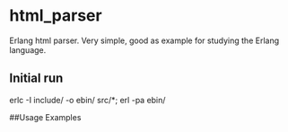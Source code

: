 # html_parser
Erlang html parser. Very simple, good as example for studying the Erlang language. 

## Initial run 
erlc  -I include/ -o ebin/ src/*; erl -pa ebin/

##Usage Examples 

